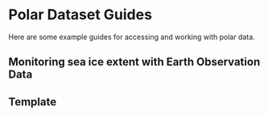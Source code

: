 # Polar Dataset Guides

Here are some example guides for accessing and working with polar data.

## Monitoring sea ice extent with Earth Observation Data

## Template

